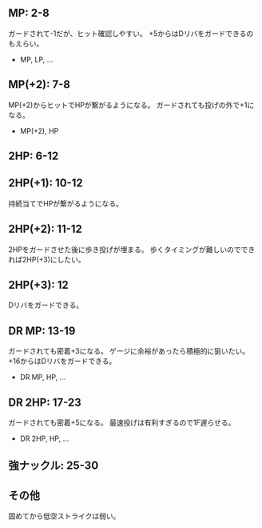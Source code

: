 ## MP: 2-8

ガードされて-1だが、ヒット確認しやすい。
+5からはDリバをガードできるのもえらい。

- MP, LP, ...

## MP(+2): 7-8

MP(+2)からヒットでHPが繋がるようになる。
ガードされても投げの外で+1になる。

- MP(+2), HP

## 2HP: 6-12

## 2HP(+1): 10-12

持続当てでHPが繋がるようになる。

## 2HP(+2): 11-12

2HPをガードさせた後に歩き投げが埋まる。
歩くタイミングが難しいのでできれば2HP(+3)にしたい。

## 2HP(+3): 12

Dリバをガードできる。

## DR MP: 13-19

ガードされても密着+3になる。
ゲージに余裕があったら積極的に狙いたい。
+16からはDリバをガードできる。

- DR MP, HP, ...

## DR 2HP: 17-23

ガードされても密着+5になる。
最速投げは有利すぎるので1F遅らせる。

- DR 2HP, HP, ...

## 強ナックル: 25-30

## その他

固めてから低空ストライクは弱い。
